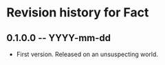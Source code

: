 # Revision history for Fact

## 0.1.0.0  -- YYYY-mm-dd

* First version. Released on an unsuspecting world.
